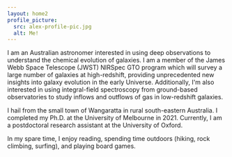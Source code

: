 ```yaml
---
layout: home2
profile_picture:
  src: alex-profile-pic.jpg
  alt: Me!
---
```


<!-- <h1>
Alex James Cameron
</h1> -->

<p>
I am an Australian astronomer interested in using deep observations to understand the chemical evolution of galaxies. I am a member of the James Webb Space Telescope (JWST) NIRSpec GTO program which will survey a large number of galaxies at high-redshift, providing unprecedented new insights into galaxy evolution in the early Universe. Additionally, I'm also interested in using integral-field spectroscopy from ground-based observatories to study inflows and outflows of gas in low-redshift galaxies.
</p>

<p>
I hail from the small town of Wangaratta in rural south-eastern Australia. I completed my Ph.D. at the University of Melbourne in 2021. Currently, I am a postdoctoral research assistant at the University of Oxford.
</p>

<p>
In my spare time, I enjoy reading, spending time outdoors (hiking, rock climbing, surfing), and playing board games.
</p>
